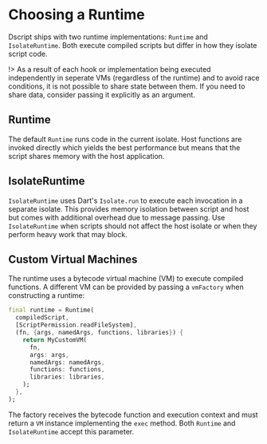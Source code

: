 # Choosing a Runtime

Dscript ships with two runtime implementations: `Runtime` and `IsolateRuntime`. Both execute compiled scripts but differ in how they isolate script code.

!> As a result of each hook or implementation being executed independently in seperate VMs (regardless of the runtime) and to avoid race conditions, it is not possible to share state between them. If you need to share data, consider passing it explicitly as an argument.

## Runtime

The default `Runtime` runs code in the current isolate. Host functions are invoked directly which yields the best performance but means that the script shares memory with the host application.

## IsolateRuntime

`IsolateRuntime` uses Dart's `Isolate.run` to execute each invocation in a separate isolate. This provides memory isolation between script and host but comes with additional overhead due to message passing. Use `IsolateRuntime` when scripts should not affect the host isolate or when they perform heavy work that may block.

## Custom Virtual Machines

The runtime uses a bytecode virtual machine (VM) to execute compiled functions. A different VM can be provided by passing a `vmFactory` when constructing a runtime:

```dart
final runtime = Runtime(
  compiledScript,
  [ScriptPermission.readFileSystem],
  (fn, {args, namedArgs, functions, libraries}) {
    return MyCustomVM(
      fn,
      args: args,
      namedArgs: namedArgs,
      functions: functions,
      libraries: libraries,
    );
  },
);
```

The factory receives the bytecode function and execution context and must return a `VM` instance implementing the `exec` method. Both `Runtime` and `IsolateRuntime` accept this parameter.
